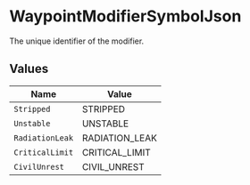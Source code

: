 # WaypointModifierSymbolJson

The unique identifier of the modifier.


## Values

| Name            | Value           |
| --------------- | --------------- |
| `Stripped`      | STRIPPED        |
| `Unstable`      | UNSTABLE        |
| `RadiationLeak` | RADIATION_LEAK  |
| `CriticalLimit` | CRITICAL_LIMIT  |
| `CivilUnrest`   | CIVIL_UNREST    |
